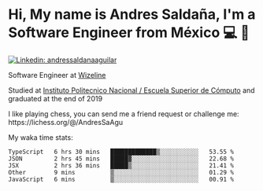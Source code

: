 # Hi, My name is Andres Saldaña, I'm a Software Engineer from México :computer: :boy:

[![Linkedin: andressaldanaaguilar](https://img.shields.io/badge/-andressaldanaaguilar-blue?style=flat-square&logo=Linkedin&logoColor=white&link=https://www.linkedin.com/in/thaianebraga/)](https://www.linkedin.com/in/andressaldanaaguilar)

<p>Software Engineer at <a href="https://www.wizeline.com/">Wizeline</a></p>
<p>Studied at <a href="https://en.wikipedia.org/wiki/ESCOM">Instituto Politecnico Nacional / Escuela Superior de Cómputo</a> and graduated at the end of 2019</p>
<p>I like playing chess, you can send me a friend request or challenge me: https://lichess.org/@/AndresSaAgu</p>

<p> My waka time stats: </p>

<!--START_SECTION:waka-->
```text
TypeScript   6 hrs 30 mins   █████████████▒░░░░░░░░░░░   53.55 % 
JSON         2 hrs 45 mins   █████▓░░░░░░░░░░░░░░░░░░░   22.68 % 
JSX          2 hrs 36 mins   █████▒░░░░░░░░░░░░░░░░░░░   21.41 % 
Other        9 mins          ▒░░░░░░░░░░░░░░░░░░░░░░░░   01.29 % 
JavaScript   6 mins          ▒░░░░░░░░░░░░░░░░░░░░░░░░   00.91 % 
```
<!--END_SECTION:waka-->
